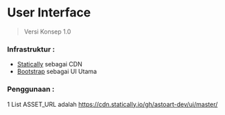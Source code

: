 # User Interface

> Versi Konsep 1.0

### Infrastruktur :

 * [Statically](https://statically.io) sebagai CDN
 * [Bootstrap](https://getbootstrap.com) sebagai UI Utama

### Penggunaan :

 1 List ASSET_URL adalah https://cdn.statically.io/gh/astoart-dev/ui/master/
